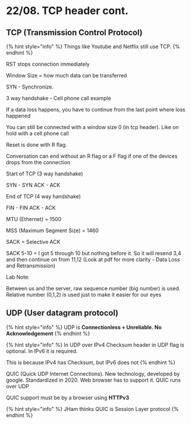 # 22/08. TCP header cont.

## TCP (Transmission Control Protocol)

{% hint style="info" %}
Things like Youtube and Netflix still use TCP.
{% endhint %}

RST stops connection immediately

Window Size = how much data can be transferred

SYN - Synchronize.

3 way handshake - Cell phone call example

If a data loss happens, you have to continue from the last point where loss happened

You can still be connected with a window size 0 (in tcp header). Like on hold with a cell phone call

Reset is done with R flag.

Conversation can end without an R flag or a F flag if one of the devices drops from the connection



Start of TCP (3 way handshake)

SYN - SYN ACK - ACK

End of TCP (4 way handshake)

FIN - FIN ACK - ACK



MTU (Ethernet) = 1500

MSS (Maximum Segment Size) = 1460

SACK = Selective ACK

SACK 5-10 = I got 5 through 10 but nothing before it. So it will resend 3,4 and then continue on from 11,12 (Look at pdf for more clarity - Data Loss and Retransmission)



Lab Note:

Between us and the server, raw sequence number (big number) is used. Relative number (0,1,2) is used just to make it easier for our eyes

## UDP (User datagram protocol)

{% hint style="info" %}
UDP is **Connectionless + Unreliable. No Acknowledgement**
{% endhint %}

{% hint style="info" %}
In UDP over IPv4 Checksum header in UDP flag is optional. In IPv6 it is required.

This is because IPv4 has Checksum, but IPv6 does not
{% endhint %}

QUIC (Quick UDP Internet Connections). New technology, developed by google. Standardized in 2020. Web browser has to support it. QUIC runs over UDP

QUIC support must be by a browser using **HTTPv3**

{% hint style="info" %}
JHam thinks QUIC is Session Layer protocol
{% endhint %}

